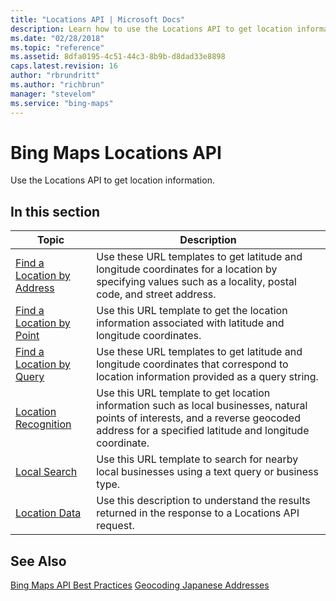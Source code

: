 ```yaml
---
title: "Locations API | Microsoft Docs"
description: Learn how to use the Locations API to get location information for Bing Maps.
ms.date: "02/28/2018"
ms.topic: "reference"
ms.assetid: 8dfa0195-4c51-44c3-8b9b-d8dad33e8898
caps.latest.revision: 16
author: "rbrundritt"
ms.author: "richbrun"
manager: "stevelom"
ms.service: "bing-maps"
---
```

# Bing Maps Locations API

Use the Locations API to get location information.  
  
## In this section  
  
|Topic|Description|  
|-|-|  
|[Find a Location by Address](find-a-location-by-address.md)|Use these URL templates to get latitude and longitude coordinates for a location by specifying values such as a locality, postal code, and street address.|  
|[Find a Location by Point](find-a-location-by-point.md)|Use this URL template to get the location information associated with latitude and longitude coordinates.|  
|[Find a Location by Query](find-a-location-by-query.md)|Use these URL templates to get latitude and longitude coordinates that correspond to location information provided as a query string.|
|[Location Recognition](location-recognition.md)|Use this URL template to get location information such as local businesses, natural points of interests, and a reverse geocoded address for a specified latitude and longitude coordinate.|
|[Local Search](local-search.md)| Use this URL template to search for nearby local businesses using a text query or business type.|
|[Location Data](location-data.md)|Use this description to understand the results returned in the response to a Locations API request.|  
  
## See Also

[Bing Maps API Best Practices](../../getting-started/bing-maps-api-best-practices.md)
[Geocoding Japanese Addresses](../../articles/geocoding-japanese-addresses.md)